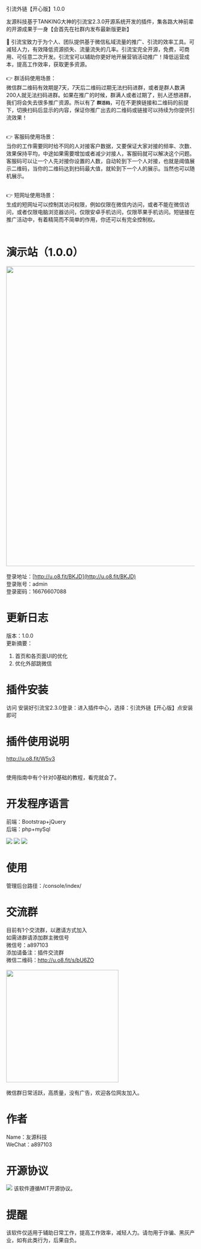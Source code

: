 引流外链【开心版】1.0.0

友源科技基于TANKING大神的引流宝2.3.0开源系统开发的插件，集各路大神前辈的开源成果于一身【会首先在社群内发布最新版更新】

👋 引流宝致力于为个人、团队提供基于微信私域流量的推广、引流的效率工具。可减轻人力，有效降低资源损失、流量流失的几率。引流宝完全开源，免费，可商用、可任意二次开发。引流宝可以辅助你更好地开展营销活动推广！降低运营成本，提高工作效率，获取更多资源。
<br/><br/>
👉 群活码使用场景：<br/>
微信群二维码有效期是7天，7天后二维码过期无法扫码进群，或者是群人数满200人就无法扫码进群。如果在推广的时候，群满人或者过期了，别人还想进群，我们将会失去很多推广资源。所以有了 **`群活码`**，可在不更换链接和二维码的前提下，切换扫码后显示的内容，保证你推广出去的二维码或链接可以持续为你提供引流效果！<br/><br/>

👉 客服码使用场景：<br/>
当你的工作需要同时给不同的人对接客户数据，又要保证大家对接的频率、次数、效果保持平均，中途如果需要增加或者减少对接人，客服码就可以解决这个问题。客服码可以让一个人先对接你设置的人数，自动轮到下一个人对接，也就是阈值展示二维码，当你的二维码达到扫码最大值，就轮到下一个人的展示。当然也可以随机展示。<br/><br/>

👉 短网址使用场景：<br/>
生成的短网址可以控制其访问权限，例如仅限在微信内访问，或者不能在微信访问，或者仅限电脑浏览器访问，仅限安卓手机访问，仅限苹果手机访问。短链接在推广活动中，有着精简而不简单的作用，你还可以有完全控制权。<br/><br/>



# 演示站（1.0.0）
<img src="http://7rcc.com/xslink.png" width="800" /><br/><br/>
登录地址：[http://u.o8.fit/BKJD](http://u.o8.fit/BKJD) <br/>
登录账号：admin <br/>
登录密码：16676607088 <br/>

# 更新日志
版本：1.0.0<br/>
更新摘要：<br/>
1. 首页和各页面UI的优化<br/>
2. 优化外部跳微信<br/>


# 插件安装

访问 安装好引流宝2.3.0登录：进入插件中心，选择：引流外链【开心版】点安装即可<br/>



# 插件使用说明
http://u.o8.fit/W5v3<br/><br/>

使用指南中有个针对0基础的教程，看完就会了。


# 开发程序语言
前端：Bootstrap+jQuery<br/>
后端：php+mySql

![](https://img.shields.io/badge/PHP-7.4.0-brightgreen.svg) ![](https://img.shields.io/badge/Bootstrap-4.0-brightgreen.svg) ![](https://img.shields.io/badge/jQuery-3.6.0-brightgreen.svg)


# 使用
管理后台路径：/console/index/<br/>


# 交流群
目前有1个交流群，以邀请方式加入<br/>
如需进群请添加群主微信号<br/>
微信号：a897103 <br/>
添加请备注：插件交流群<br/>
微信二维码：http://u.o8.fit/s/bU6ZO<br/><br/>
<img src="http://7rcc.com/wx.jpg"  width="300" /><br/><br/>
微信群日常活跃，高质量，没有广告，欢迎各位网友加入。<br/>


# 作者
Name：友源科技<br/>
WeChat：a897103<br/>


# 开源协议
![](https://img.shields.io/badge/开源协议-MIT-brightgreen.svg) 该软件遵循MIT开源协议。


# 提醒
该软件仅适用于辅助日常工作，提高工作效率，减轻人力。请勿用于诈骗、黑灰产业，如有此类行为，后果自负。

